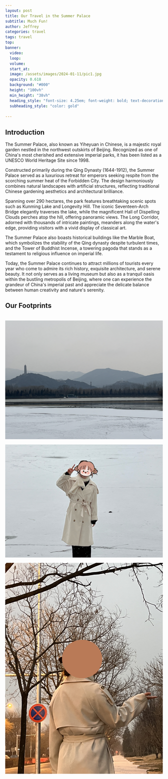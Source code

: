 ```yaml
---
layout: post
title: Our Travel in the Summer Palace
subtitle: Much Fun!
author: Jeffrey
categories: travel
tags: travel
top:
banner:
  video:
  loop: 
  volume: 
  start_at: 
  image: /assets/images/2024-01-11/pic1.jpg 
  opacity: 0.618
  background: "#000"
  height: "100vh"
  min_height: "38vh"
  heading_style: "font-size: 4.25em; font-weight: bold; text-decoration: underline"
  subheading_style: "color: gold"

---
```

<!-- DO NOT USE # Introduction, OTHERWISE THERE IS NO TOC! USE ## Introduction -->

## Introduction

The Summer Palace, also known as Yiheyuan in Chinese, is a majestic royal garden nestled in the northwest outskirts of Beijing. Recognized as one of China's most cherished and extensive imperial parks, it has been listed as a UNESCO World Heritage Site since 1998.

Constructed primarily during the Qing Dynasty (1644-1912), the Summer Palace served as a luxurious retreat for emperors seeking respite from the scorching summer heat of the Forbidden City. The design harmoniously combines natural landscapes with artificial structures, reflecting traditional Chinese gardening aesthetics and architectural brilliance.

Spanning over 290 hectares, the park features breathtaking scenic spots such as Kunming Lake and Longevity Hill. The iconic Seventeen-Arch Bridge elegantly traverses the lake, while the magnificent Hall of Dispelling Clouds perches atop the hill, offering panoramic views. The Long Corridor, adorned with thousands of intricate paintings, meanders along the water's edge, providing visitors with a vivid display of classical art.

The Summer Palace also boasts historical buildings like the Marble Boat, which symbolizes the stability of the Qing dynasty despite turbulent times, and the Tower of Buddhist Incense, a towering pagoda that stands as a testament to religious influence on imperial life.

Today, the Summer Palace continues to attract millions of tourists every year who come to admire its rich history, exquisite architecture, and serene beauty. It not only serves as a living museum but also as a tranquil oasis within the bustling metropolis of Beijing, where one can experience the grandeur of China's imperial past and appreciate the delicate balance between human creativity and nature's serenity.

## Our Footprints
<!-- This is a comment, it will not be included -->
<!-- DO NOT USE MARKDOWN SYNTAX IN IMAGES LIKE THIS: [pic1.jpg]("https://raw.githubusercontent.com/jeffreyren1/blog/master/assets/images/2024-01-11/pic1.jpg") -->
<!-- DO NOT USE LOCAL PATH, BUT USE URL. not recommended:<img src=/assets/images/2024-01-11/pic1.jpg align=center /> -->

<br>
<div>
<img src="https://raw.githubusercontent.com/jeffreyren1/blog/master/assets/images/2024-01-11/pic1.jpg" alt ="pic1" align="middle" />
</div>

<br>
<div>
<img src="https://raw.githubusercontent.com/jeffreyren1/blog/master/assets/images/2024-01-11/pic2.jpg" alt ="pic2" align="middle" />
</div>

<br>
<div>
<img src="https://raw.githubusercontent.com/jeffreyren1/blog/master/assets/images/2024-01-11/pic3.jpg" alt ="pic3" align="middle" />
</div>  
<!--DO NOT USE width="80%" height="80%" /> -->
